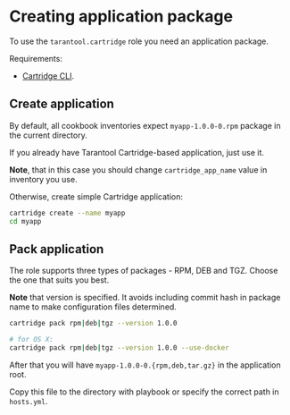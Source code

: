 # Creating application package

To use the `tarantool.cartridge` role you need an application package.

Requirements:
* [Cartridge CLI](https://github.com/tarantool/cartridge-cli#installation).

## Create application

By default, all cookbook inventories expect
`myapp-1.0.0-0.rpm` package in the current directory.

If you already have Tarantool Cartridge-based application, just use it.

**Note**, that in this case you should change `cartridge_app_name` value in
inventory you use.

Otherwise, create simple Cartridge application:

```bash
cartridge create --name myapp
cd myapp
```

## Pack application

The role supports three types of packages - RPM, DEB and TGZ.
Choose the one that suits you best.

**Note** that version is specified.
It avoids including commit hash in package name to make configuration
files determined.

```bash
cartridge pack rpm|deb|tgz --version 1.0.0

# for OS X:
cartridge pack rpm|deb|tgz --version 1.0.0 --use-docker
```

After that you will have `myapp-1.0.0-0.{rpm,deb,tar.gz}` in the application root.

Copy this file to the directory with playbook or specify the correct 
path in `hosts.yml`.
